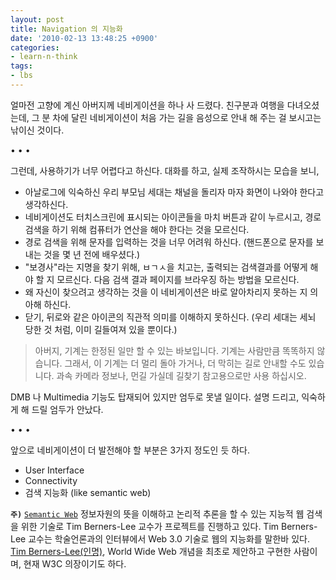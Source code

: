 ```yaml
---
layout: post
title: Navigation 의 지능화
date: '2010-02-13 13:48:25 +0900'
categories:
- learn-n-think
tags:
- lbs
---
```


얼마전 고향에 계신 아버지께 네비게이션을 하나 사 드렸다. 친구분과 여행을 다녀오셨는데, 그 분 차에 달린 네비게이션이 처음 가는 길을 음성으로 안내 해 주는 걸 보시고는 낚이신 것이다.

<div class="spacer">• • •</div>

그런데, 사용하기가 너무 어렵다고 하신다. 대화를 하고, 실제 조작하시는 모습을 보니,

- 아날로그에 익숙하신 우리 부모님 세대는 채널을 돌리자 마자 화면이 나와야 한다고 생각하신다.
- 네비게이션도 터치스크린에 표시되는 아이콘들을 마치 버튼과 같이 누르시고, 경로 검색을 하기 위해 컴퓨터가 연산을 해야 한다는 것을 모르신다.
- 경로 검색을 위해 문자를 입력하는 것을 너무 어려워 하신다. (핸드폰으로 문자를 보내는 것을 몇 년 전에 배우셨다.)
- "보경사"라는 지명을 찾기 위해, ㅂㄱㅅ을 치고는, 출력되는 검색결과를 어떻게 해야 할 지 모르신다. 다음 검색 결과 페이지를 브라우징 하는 방법을 모르신다.
- 왜 자신이 찾으려고 생각하는 것을 이 네비게이션은 바로 알아차리지 못하는 지 의아해 하신다.
- 닫기, 뒤로와 같은 아이콘의 직관적 의미를 이해하지 못하신다. (우리 세대는 세뇌 당한 것 처럼, 이미 길들여져 있을 뿐이다.)

> 아버지, 기계는 한정된 일만 할 수 있는 바보입니다. 기계는 사람만큼 똑똑하지 않습니다. 그래서, 이 기계는 더 멀리 돌아 가거나, 더 막히는 길로 안내할 수도 있습니다. 과속 카메라 정보나, 먼길 가실데 길찾기 참고용으로만 사용 하십시오.

DMB 나 Multimedia 기능도 탑재되어 있지만 엄두로 못낼 일이다. 설명 드리고, 익숙하게 해 드릴 엄두가 안났다.

<div class="spacer">• • •</div>

앞으로 네비게이션이 더 발전해야 할 부분은 3가지 정도인 듯 하다.

- User Interface
- Connectivity
- 검색 지능화 (like semantic web)

**`주)`**
[`Semantic Web`](http://en.wikipedia.org/wiki/Semantic_Web) 정보자원의 뜻을 이해하고 논리적 추론을 할 수 있는 지능적 웹 검색을 위한 기술로 Tim Berners-Lee 교수가 프로젝트를 진행하고 있다. Tim Berners-Lee 교수는 학술언론과의 인터뷰에서 Web 3.0 기술로 웹의 지능화를 말한바 있다. [Tim Berners-Lee(인명)](http://en.wikipedia.org/wiki/Tim_Berners-Lee), World Wide Web 개념을 최초로 제안하고 구현한 사람이며, 현재 W3C 의장이기도 하다.
